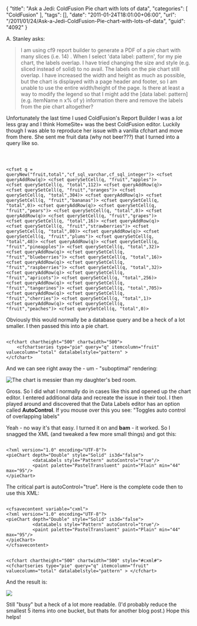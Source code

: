 {
	"title": "Ask a Jedi: ColdFusion Pie chart with lots of data",
	"categories": [
		"ColdFusion"
	],
	"tags": [],
	"date": "2011-01-24T18:01:00+06:00",
	"url": "/2011/01/24/Ask-a-Jedi-ColdFusion-Pie-chart-with-lots-of-data",
	"guid": "4092"
}

A. Stanley asks:

<p>

<blockquote>
I am using cf9 report builder to generate a PDF of a pie chart with many slices (i.e. 14) . When I select 'data label: pattern', for my pie chart, the labels overlap. I have tried changing the size and style (e.g. sliced instead of solid) to no avail. The labels on the pie chart still overlap. I have increased the width and height as much as possible, but the chart is displayed with a page header and footer, so I am unable to use the entire width/height of the page. Is there at least a way to modify the legend so that I might add the [data label: pattern] (e.g. itemName n x% of y) information there and remove the labels from the pie chart altogether?
</blockquote>

<p>

Unfortunately the last time I used ColdFusion's Report Builder I was a <i>lot</i> less gray and I think HomeSite+ was the best ColdFusion editor. Luckily though I was able to reproduce her issue with a vanilla cfchart and move from there. She sent me fruit data (why not beer???) that I turned into a query like so.
<!--more-->
<p>

<code>

&lt;cfset q = queryNew("fruit,total","cf_sql_varchar,cf_sql_integer")&gt;
&lt;cfset queryAddRow(q)&gt;
&lt;cfset querySetCell(q, "fruit","apples")&gt;
&lt;cfset querySetCell(q, "total",112)&gt;
&lt;cfset queryAddRow(q)&gt;
&lt;cfset querySetCell(q, "fruit","oranges")&gt;
&lt;cfset querySetCell(q, "total",304)&gt;
&lt;cfset queryAddRow(q)&gt;
&lt;cfset querySetCell(q, "fruit","bananas")&gt;
&lt;cfset querySetCell(q, "total",0)&gt;
&lt;cfset queryAddRow(q)&gt;
&lt;cfset querySetCell(q, "fruit","pears")&gt;
&lt;cfset querySetCell(q, "total",0)&gt;
&lt;cfset queryAddRow(q)&gt;
&lt;cfset querySetCell(q, "fruit","grapes")&gt;
&lt;cfset querySetCell(q, "total",16)&gt;
&lt;cfset queryAddRow(q)&gt;
&lt;cfset querySetCell(q, "fruit","strawberries")&gt;
&lt;cfset querySetCell(q, "total",80)&gt;
&lt;cfset queryAddRow(q)&gt;
&lt;cfset querySetCell(q, "fruit","plums")&gt;
&lt;cfset querySetCell(q, "total",48)&gt;
&lt;cfset queryAddRow(q)&gt;
&lt;cfset querySetCell(q, "fruit","pineapples")&gt;
&lt;cfset querySetCell(q, "total",32)&gt;
&lt;cfset queryAddRow(q)&gt;
&lt;cfset querySetCell(q, "fruit","blueberries")&gt;
&lt;cfset querySetCell(q, "total",16)&gt;
&lt;cfset queryAddRow(q)&gt;
&lt;cfset querySetCell(q, "fruit","raspberries")&gt;
&lt;cfset querySetCell(q, "total",32)&gt;
&lt;cfset queryAddRow(q)&gt;
&lt;cfset querySetCell(q, "fruit","apricots")&gt;
&lt;cfset querySetCell(q, "total",256)&gt;
&lt;cfset queryAddRow(q)&gt;
&lt;cfset querySetCell(q, "fruit","tangerines")&gt;
&lt;cfset querySetCell(q, "total",705)&gt;
&lt;cfset queryAddRow(q)&gt;
&lt;cfset querySetCell(q, "fruit","cherries")&gt;
&lt;cfset querySetCell(q, "total",1)&gt;
&lt;cfset queryAddRow(q)&gt;
&lt;cfset querySetCell(q, "fruit","peaches")&gt;
&lt;cfset querySetCell(q, "total",0)&gt;
</code>

<p>

Obviously this would normally be a database query and be a heck of a lot smaller. I then passed this into a pie chart.

<p>

<code>
&lt;cfchart chartheight="500" chartwidth="500"&gt;
	&lt;cfchartseries type="pie" query="q" itemcolumn="fruit" valuecolumn="total" datalabelstyle="pattern" &gt;
&lt;/cfchart&gt;
</code>

<p>

And we can see right away the - um - "suboptimal" rendering:

<p>

<img src="http://static.raymondcamden.com/images/ScreenClip15.png" title="The chart is messier than my daughter's bed room." />

<p>

Gross. So I did what I normally do in cases like this and opened up the chart editor. I entered additional data and recreate the issue in their tool. I then played around and discovered that the Data Labels editor has an option called <b>AutoControl</b>. If you mouse over this you see: "Toggles auto control of overlapping labels"

<p>

Yeah - no way it's that easy. I turned it on and <b>bam</b> - it worked. So I snagged the XML (and tweaked a few more small things) and got this:

<p>

<code>
&lt;?xml version="1.0" encoding="UTF-8"?&gt;
&lt;pieChart depth="Double" style="Solid" is3d="false"&gt;
          &lt;dataLabels style="Pattern" autoControl="true"/&gt;
          &lt;paint palette="PastelTransluent" paint="Plain" min="44" max="95"/&gt;
&lt;/pieChart&gt;
</code>

<p>

The critical part is autoControl="true". Here is the complete code then to use this XML:

<p>

<code>
&lt;cfsavecontent variable="cxml"&gt;
&lt;?xml version="1.0" encoding="UTF-8"?&gt;
&lt;pieChart depth="Double" style="Solid" is3d="false"&gt;
          &lt;dataLabels style="Pattern" autoControl="true"/&gt;
          &lt;paint palette="PastelTransluent" paint="Plain" min="44" max="95"/&gt;
&lt;/pieChart&gt;
&lt;/cfsavecontent&gt;

&lt;cfchart chartheight="500" chartwidth="500" style="#cxml#"&gt;
	&lt;cfchartseries type="pie" query="q" itemcolumn="fruit" valuecolumn="total" datalabelstyle="pattern" &gt;
&lt;/cfchart&gt;
</code>

<p>

And the result is: 

<p>

<img src="http://static.raymondcamden.com/images/cfjedi/ScreenClip16.png" />

<p>

Still "busy" but a heck of a lot more readable. (I'd probably reduce the smallest 5 items into one bucket, but thats for another blog post.) Hope this helps!